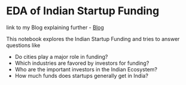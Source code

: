 # EDA of Indian Startup Funding

link to my Blog explaining further - [Blog](https://medium.com/@rajaneesh1998/a-dive-into-indian-startup-funding-eda-7e2f1565beec)

This notebook explores the Indian Startup Funding and tries to answer questions like
- Do cities play a major role in funding?
- Which industries are favored by investors for funding?
- Who are the important investors in the Indian Ecosystem?
- How much funds does startups generally get in India?
